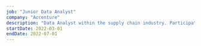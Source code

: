 ```yaml
---
job: "Junior Data Analyst"
company: "Accenture"
description: "Data Analyst within the supply chain industry. Participation in a fraudulent warranty detection project for an automotive group where my role was to manage and implement the reporting part. Generation of ETLs and visualization of the main KPIs of the project."
startDate: 2022-03-01
endDate: 2022-07-01
---
```

